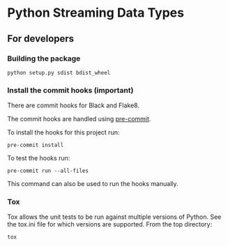 # Python Streaming Data Types
## For developers

### Building the package
```
python setup.py sdist bdist_wheel
```

### Install the commit hooks (important)
There are commit hooks for Black and Flake8.

The commit hooks are handled using [pre-commit](https://pre-commit.com).

To install the hooks for this project run:
```
pre-commit install
```

To test the hooks run:
```
pre-commit run --all-files
```
This command can also be used to run the hooks manually.

### Tox
Tox allows the unit tests to be run against multiple versions of Python.
See the tox.ini file for which versions are supported.
From the top directory:
```
tox
```

